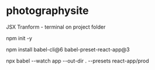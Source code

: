 # photographysite

JSX Tranform - terminal on project folder

npm init -y

npm install babel-cli@6 babel-preset-react-app@3

npx babel --watch app --out-dir . --presets react-app/prod
